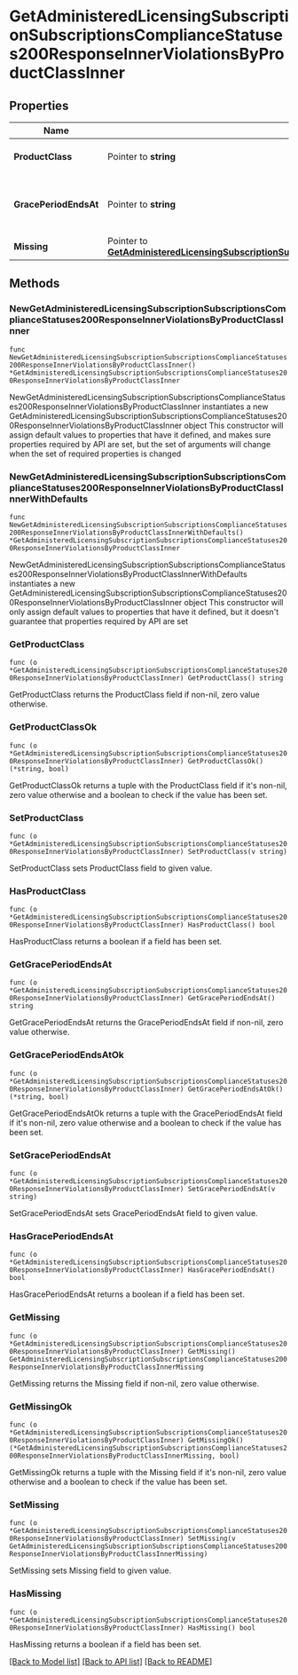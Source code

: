 # GetAdministeredLicensingSubscriptionSubscriptionsComplianceStatuses200ResponseInnerViolationsByProductClassInner

## Properties

Name | Type | Description | Notes
------------ | ------------- | ------------- | -------------
**ProductClass** | Pointer to **string** | Name of the product class | [optional] 
**GracePeriodEndsAt** | Pointer to **string** | End date of the grace period in ISO 8601 format | [optional] 
**Missing** | Pointer to [**GetAdministeredLicensingSubscriptionSubscriptionsComplianceStatuses200ResponseInnerViolationsByProductClassInnerMissing**](GetAdministeredLicensingSubscriptionSubscriptionsComplianceStatuses200ResponseInnerViolationsByProductClassInnerMissing.md) |  | [optional] 

## Methods

### NewGetAdministeredLicensingSubscriptionSubscriptionsComplianceStatuses200ResponseInnerViolationsByProductClassInner

`func NewGetAdministeredLicensingSubscriptionSubscriptionsComplianceStatuses200ResponseInnerViolationsByProductClassInner() *GetAdministeredLicensingSubscriptionSubscriptionsComplianceStatuses200ResponseInnerViolationsByProductClassInner`

NewGetAdministeredLicensingSubscriptionSubscriptionsComplianceStatuses200ResponseInnerViolationsByProductClassInner instantiates a new GetAdministeredLicensingSubscriptionSubscriptionsComplianceStatuses200ResponseInnerViolationsByProductClassInner object
This constructor will assign default values to properties that have it defined,
and makes sure properties required by API are set, but the set of arguments
will change when the set of required properties is changed

### NewGetAdministeredLicensingSubscriptionSubscriptionsComplianceStatuses200ResponseInnerViolationsByProductClassInnerWithDefaults

`func NewGetAdministeredLicensingSubscriptionSubscriptionsComplianceStatuses200ResponseInnerViolationsByProductClassInnerWithDefaults() *GetAdministeredLicensingSubscriptionSubscriptionsComplianceStatuses200ResponseInnerViolationsByProductClassInner`

NewGetAdministeredLicensingSubscriptionSubscriptionsComplianceStatuses200ResponseInnerViolationsByProductClassInnerWithDefaults instantiates a new GetAdministeredLicensingSubscriptionSubscriptionsComplianceStatuses200ResponseInnerViolationsByProductClassInner object
This constructor will only assign default values to properties that have it defined,
but it doesn't guarantee that properties required by API are set

### GetProductClass

`func (o *GetAdministeredLicensingSubscriptionSubscriptionsComplianceStatuses200ResponseInnerViolationsByProductClassInner) GetProductClass() string`

GetProductClass returns the ProductClass field if non-nil, zero value otherwise.

### GetProductClassOk

`func (o *GetAdministeredLicensingSubscriptionSubscriptionsComplianceStatuses200ResponseInnerViolationsByProductClassInner) GetProductClassOk() (*string, bool)`

GetProductClassOk returns a tuple with the ProductClass field if it's non-nil, zero value otherwise
and a boolean to check if the value has been set.

### SetProductClass

`func (o *GetAdministeredLicensingSubscriptionSubscriptionsComplianceStatuses200ResponseInnerViolationsByProductClassInner) SetProductClass(v string)`

SetProductClass sets ProductClass field to given value.

### HasProductClass

`func (o *GetAdministeredLicensingSubscriptionSubscriptionsComplianceStatuses200ResponseInnerViolationsByProductClassInner) HasProductClass() bool`

HasProductClass returns a boolean if a field has been set.

### GetGracePeriodEndsAt

`func (o *GetAdministeredLicensingSubscriptionSubscriptionsComplianceStatuses200ResponseInnerViolationsByProductClassInner) GetGracePeriodEndsAt() string`

GetGracePeriodEndsAt returns the GracePeriodEndsAt field if non-nil, zero value otherwise.

### GetGracePeriodEndsAtOk

`func (o *GetAdministeredLicensingSubscriptionSubscriptionsComplianceStatuses200ResponseInnerViolationsByProductClassInner) GetGracePeriodEndsAtOk() (*string, bool)`

GetGracePeriodEndsAtOk returns a tuple with the GracePeriodEndsAt field if it's non-nil, zero value otherwise
and a boolean to check if the value has been set.

### SetGracePeriodEndsAt

`func (o *GetAdministeredLicensingSubscriptionSubscriptionsComplianceStatuses200ResponseInnerViolationsByProductClassInner) SetGracePeriodEndsAt(v string)`

SetGracePeriodEndsAt sets GracePeriodEndsAt field to given value.

### HasGracePeriodEndsAt

`func (o *GetAdministeredLicensingSubscriptionSubscriptionsComplianceStatuses200ResponseInnerViolationsByProductClassInner) HasGracePeriodEndsAt() bool`

HasGracePeriodEndsAt returns a boolean if a field has been set.

### GetMissing

`func (o *GetAdministeredLicensingSubscriptionSubscriptionsComplianceStatuses200ResponseInnerViolationsByProductClassInner) GetMissing() GetAdministeredLicensingSubscriptionSubscriptionsComplianceStatuses200ResponseInnerViolationsByProductClassInnerMissing`

GetMissing returns the Missing field if non-nil, zero value otherwise.

### GetMissingOk

`func (o *GetAdministeredLicensingSubscriptionSubscriptionsComplianceStatuses200ResponseInnerViolationsByProductClassInner) GetMissingOk() (*GetAdministeredLicensingSubscriptionSubscriptionsComplianceStatuses200ResponseInnerViolationsByProductClassInnerMissing, bool)`

GetMissingOk returns a tuple with the Missing field if it's non-nil, zero value otherwise
and a boolean to check if the value has been set.

### SetMissing

`func (o *GetAdministeredLicensingSubscriptionSubscriptionsComplianceStatuses200ResponseInnerViolationsByProductClassInner) SetMissing(v GetAdministeredLicensingSubscriptionSubscriptionsComplianceStatuses200ResponseInnerViolationsByProductClassInnerMissing)`

SetMissing sets Missing field to given value.

### HasMissing

`func (o *GetAdministeredLicensingSubscriptionSubscriptionsComplianceStatuses200ResponseInnerViolationsByProductClassInner) HasMissing() bool`

HasMissing returns a boolean if a field has been set.


[[Back to Model list]](../README.md#documentation-for-models) [[Back to API list]](../README.md#documentation-for-api-endpoints) [[Back to README]](../README.md)


